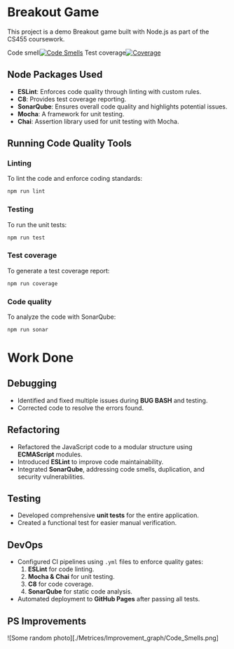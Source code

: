 # Breakout Game

This project is a demo Breakout game built with Node.js as part of the CS455 coursework.

Code smell[![Code Smells](https://sonarcloud.io/api/project_badges/measure?project=breakout-game&metric=code_smells)](https://sonarcloud.io/summary/new_code?id=breakout-game)
Test coverage[![Coverage](https://github.githubassets.com/images/modules/logos_page/GitHub-Mark.png)](https://kartik-r-soni.github.io/breakout-game-code-coverage/)

## Node Packages Used

- **ESLint**: Enforces code quality through linting with custom rules.
- **C8**: Provides test coverage reporting.
- **SonarQube**: Ensures overall code quality and highlights potential issues.
- **Mocha**: A framework for unit testing.
- **Chai**: Assertion library used for unit testing with Mocha.

## Running Code Quality Tools

### Linting
To lint the code and enforce coding standards:
```bash
npm run lint
```
### Testing
To run the unit tests:
```bash
npm run test
```
### Test coverage
To generate a test coverage report:
```bash
npm run coverage
```
### Code quality
To analyze the code with SonarQube:
```bash
npm run sonar
```
# Work Done

## Debugging
- Identified and fixed multiple issues during **BUG BASH** and testing.
- Corrected code to resolve the errors found.

## Refactoring
- Refactored the JavaScript code to a modular structure using **ECMAScript** modules.
- Introduced **ESLint** to improve code maintainability.
- Integrated **SonarQube**, addressing code smells, duplication, and security vulnerabilities.

## Testing
- Developed comprehensive **unit tests** for the entire application.
- Created a functional test for easier manual verification.

## DevOps
- Configured CI pipelines using `.yml` files to enforce quality gates:
  1. **ESLint** for code linting.
  2. **Mocha & Chai** for unit testing.
  3. **C8** for code coverage.
  4. **SonarQube** for static code analysis.
- Automated deployment to **GitHub Pages** after passing all tests.


## PS Improvements
![Some random photo][./Metrices/Improvement_graph/Code_Smells.png]
